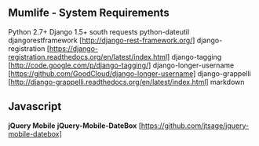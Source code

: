 Mumlife - System Requirements
----------------------------

Python 2.7+ 
Django 1.5+ 
south
requests
python-dateutil
djangorestframework [http://django-rest-framework.org/]
django-registration [https://django-registration.readthedocs.org/en/latest/index.html]
django-tagging [http://code.google.com/p/django-tagging/]
django-longer-username [https://github.com/GoodCloud/django-longer-username]
django-grappelli [http://django-grappelli.readthedocs.org/en/latest/index.html]
markdown

## Javascript
**jQuery Mobile**
**jQuery-Mobile-DateBox** [https://github.com/jtsage/jquery-mobile-datebox]
